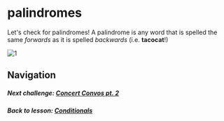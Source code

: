 # palindromes
Let's check for palindromes! A palindrome is any word that is spelled the same *forwards* as it is spelled *backwards* (i.e. **tacocat**!)  

![1](http://i.imgur.com/bhf2jZj.gif) 


## Navigation   
##### Next challenge: [Concert Convos pt. 2](https://github.com/Coderdotnew/intro_web_apps_bs/tree/master/03_class/01_conditionals/code/03_concert_convos_pt2)       
##### Back to lesson: [Conditionals](https://github.com/Coderdotnew/intro_web_apps_bs/tree/master/03_class/01_conditionals)      
